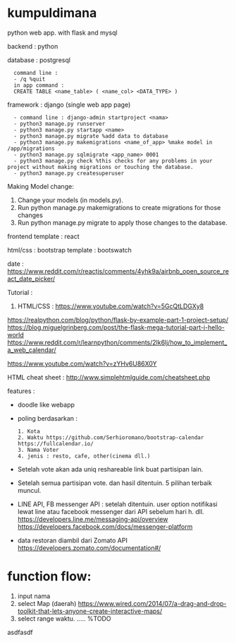 # kumpuldimana
python web app. with flask and mysql

backend : python

database : postgresql

      command line :
      - /q %quit
      in app command :
      CREATE TABLE <name_table> ( <name_col> <DATA_TYPE> )
      

framework : django (single web app page)

      - command line : django-admin startproject <nama>
      - python3 manage.py runserver
      - python3 manage.py startapp <name>
      - python3 manage.py migrate %add data to database
      - python3 manage.py makemigrations <name_of_app> %make model in /app/migrations
      - python3 manage.py sqlmigrate <app_name> 0001
      - python3 manage.py check %this checks for any problems in your project without making migrations or touching the database.
      - python3 manage.py createsuperuser
      
      
Making Model change: 
1. Change your models (in models.py).
2. Run python manage.py makemigrations to create migrations for those changes
3. Run python manage.py migrate to apply those changes to the database.

frontend template : react

html/css : bootstrap
template : bootswatch

date : https://www.reddit.com/r/reactjs/comments/4yhk9a/airbnb_open_source_react_date_picker/

Tutorial : 
1. HTML/CSS : https://www.youtube.com/watch?v=5GcQtLDGXy8

https://realpython.com/blog/python/flask-by-example-part-1-project-setup/
https://blog.miguelgrinberg.com/post/the-flask-mega-tutorial-part-i-hello-world
https://www.reddit.com/r/learnpython/comments/2lk6lj/how_to_implement_a_web_calendar/

https://www.youtube.com/watch?v=zYHv6U86X0Y

HTML cheat sheet : http://www.simplehtmlguide.com/cheatsheet.php


features :
- doodle like webapp

- poling berdasarkan :



      1. Kota
      2. Waktu https://github.com/Serhioromano/bootstrap-calendar https://fullcalendar.io/
      3. Nama Voter
      4. jenis : resto, cafe, other(cinema dll.)
      
- Setelah vote akan ada uniq reshareable link buat partisipan lain.
- Setelah semua partisipan vote. dan hasil ditentuin. 5 pilihan terbaik muncul.

- LINE API, FB messenger API : setelah ditentuin. user option notifikasi lewat line atau facebook messenger dari API sebelum hari h. dll. https://developers.line.me/messaging-api/overview
  https://developers.facebook.com/docs/messenger-platform
- data restoran diambil dari Zomato API https://developers.zomato.com/documentation#/

# function flow:
1. input nama
2. select Map (daerah) https://www.wired.com/2014/07/a-drag-and-drop-toolkit-that-lets-anyone-create-interactive-maps/
3. select range waktu.
..... %TODO


asdfasdf
